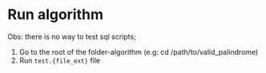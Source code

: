 # Run algorithm

Obs: there is no way to test sql scripts;

1. Go to the root of the folder-algorithm (e.g: cd /path/to/valid_palindrome)
2. Run `test.{file_ext}` file 

